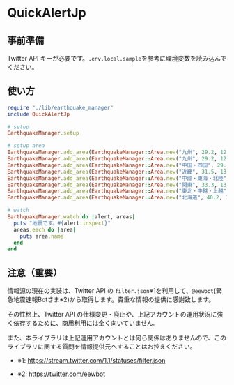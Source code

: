 # QuickAlertJp

事前準備
-----
Twitter API キーが必要です。`.env.local.sample`を参考に環境変数を読み込んでください。


使い方
-----
```ruby
require "./lib/earthquake_manager"
include QuickAlertJp

# setup
EarthquakeManager.setup

# setup area
EarthquakeManager.add_area(EarthquakeManager::Area.new("九州", 29.2, 128.1, 34.4, 132.3))
EarthquakeManager.add_area(EarthquakeManager::Area.new("九州", 29.2, 128.1, 34.4, 132.3))
EarthquakeManager.add_area(EarthquakeManager::Area.new("中国・四国", 29.5, 130.4, 35.4, 134.0))
EarthquakeManager.add_area(EarthquakeManager::Area.new("近畿", 31.5, 134.1, 35.5, 136.5))
EarthquakeManager.add_area(EarthquakeManager::Area.new("中部・東海・北陸", 33.2, 136.6, 37.5, 139.3))
EarthquakeManager.add_area(EarthquakeManager::Area.new("関東", 33.3, 138.4, 37.4, 143.4))
EarthquakeManager.add_area(EarthquakeManager::Area.new("東北・中越・上越", 37.4, 137.3, 41.1, 144.3))
EarthquakeManager.add_area(EarthquakeManager::Area.new("北海道", 40.2, 138.2, 45.4, 148.1))

# watch
EarthquakeManager.watch do |alert, areas|
  puts "地震です。#{alert.inspect}"
  areas.each do |area|
    puts area.name
  end
end
```

注意（重要）
---------

情報源の現在の実装は、Twitter API の `filter.json`※1を利用して、`@eewbot`(緊急地震速報Botさま※2)から取得します。貴重な情報の提供に感謝致します。

その性格上、Twitter API の仕様変更・廃止や、上記アカウントの運用状況に強く依存するために、商用利用には全く向いていません。

また、本ライブラリは上記運用アカウントとは何ら関係はありませんので、このライブラリに関する質問を情報提供元へすることはお控えください。

- ※1: https://stream.twitter.com/1.1/statuses/filter.json

- ※2: https://twitter.com/eewbot
